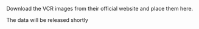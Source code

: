 Download the VCR images from their official website and place them here.

The data will be released shortly